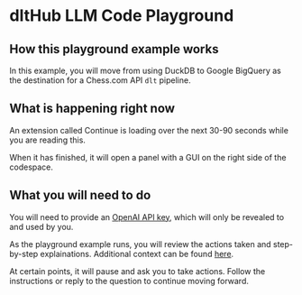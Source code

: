 # dltHub LLM Code Playground

## How this playground example works

In this example, you will move from using DuckDB to Google BigQuery as the destination for a Chess.com API `dlt` pipeline.

## What is happening right now

An extension called Continue is loading over the next 30-90 seconds while you are reading this.

When it has finished, it will open a panel with a GUI on the right side of the codespace.

## What you will need to do

You will need to provide an [OpenAI API key](https://platform.openai.com/account/api-keys), which will only be revealed to and used by you.

As the playground example runs, you will review the actions taken and step-by-step explainations. Additional context can be found [here](https://dlthub.com/docs/walkthroughs/share-a-dataset).

At certain points, it will pause and ask you to take actions. Follow the instructions or reply to the question to continue moving forward.
